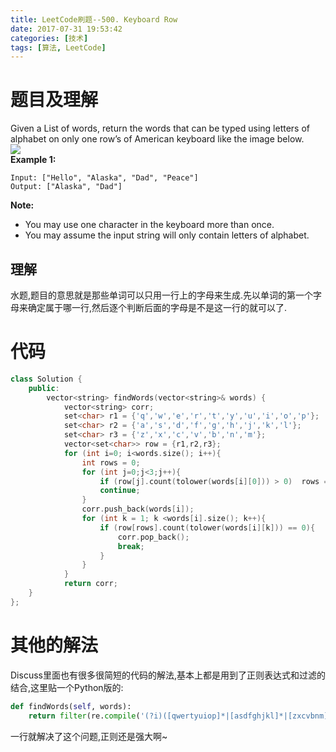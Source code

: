 ```yaml
---
title: LeetCode刷题--500. Keyboard Row
date: 2017-07-31 19:53:42
categories: [技术]
tags: [算法, LeetCode]
---
```

[](#题目及理解 "题目及理解")题目及理解
=======================

Given a List of words, return the words that can be typed using letters of alphabet on only one row’s of American keyboard like the image below.  
[![](https://leetcode.com/static/images/problemset/keyboard.png)](https://leetcode.com/static/images/problemset/keyboard.png)  
**Example 1:**  
```
Input: ["Hello", "Alaska", "Dad", "Peace"]
Output: ["Alaska", "Dad"]
```

**Note:**

*   You may use one character in the keyboard more than once.
*   You may assume the input string will only contain letters of alphabet.
<!-- more -->
[](#理解 "理解")理解
--------------

水题,题目的意思就是那些单词可以只用一行上的字母来生成.先以单词的第一个字母来确定属于哪一行,然后逐个判断后面的字母是不是这一行的就可以了.

[](#代码 "代码")代码
==============
```c++
class Solution {
    public:    
        vector<string> findWords(vector<string>& words) {        
            vector<string> corr;        
            set<char> r1 = {'q','w','e','r','t','y','u','i','o','p'};        
            set<char> r2 = {'a','s','d','f','g','h','j','k','l'};        
            set<char> r3 = {'z','x','c','v','b','n','m'};        
            vector<set<char>> row = {r1,r2,r3};                
            for (int i=0; i<words.size(); i++){            
                int rows = 0;                        
                for (int j=0;j<3;j++){                
                    if (row[j].count(tolower(words[i][0])) > 0)  rows = j;                
                    continue;            
                }                        
                corr.push_back(words[i]);            
                for (int k = 1; k <words[i].size(); k++){                
                    if (row[rows].count(tolower(words[i][k])) == 0){                    
                        corr.pop_back();                
                        break;                
                    }                                
                }        
            }        
            return corr;    
    }
};
```

[](#其他的解法 "其他的解法")其他的解法
=======================

Discuss里面也有很多很简短的代码的解法,基本上都是用到了正则表达式和过滤的结合,这里贴一个Python版的:  
```python
def findWords(self, words):    
    return filter(re.compile('(?i)([qwertyuiop]*|[asdfghjkl]*|[zxcvbnm]*)$').match, words)
```
一行就解决了这个问题,正则还是强大啊~
